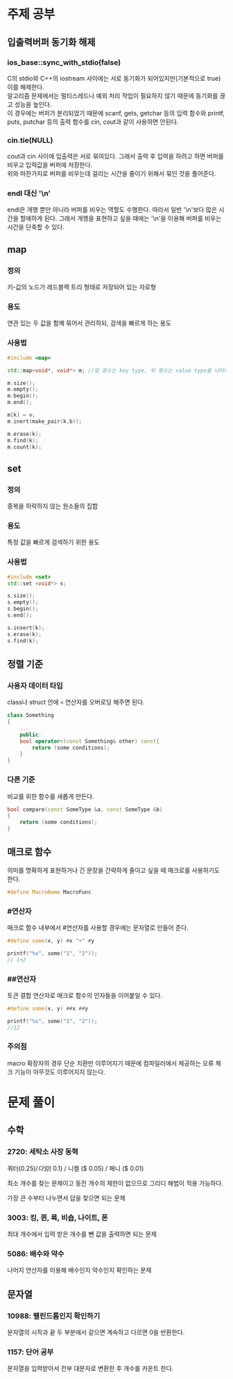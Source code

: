 # 주제 공부

## 입출력버퍼 동기화 해제
### ios_base::sync_with_stdio(false)

C의 stdio와 C++의 iostream 사이에는 서로 동기화가 되어있지만(기본적으로 true) 이를 해제한다.   
알고리즘 문제에서는 멀티스레드나 예외 처리 작업이 필요하지 않기 때문에 동기화를 끊고 성능을 높인다.   
이 경우에는 버퍼가 분리되었기 때문에 scanf, gets, getchar 등의 입력 함수와 printf, puts, putchar 등의 출력 함수를 cin, cout과 같이 사용하면 안된다.

### cin.tie(NULL)
cout과 cin 사이에 입출력은 서로 묶여있다. 그래서 출력 후 입력을 하려고 하면 버퍼를 비우고 입력값을 버퍼에 저장한다.   
위와 마찬가지로 버퍼를 비우는데 걸리는 시간을 줄이기 위해서 묶인 것을 풀어준다.

### endl 대신 '\n'
endl은 개행 뿐만 아니라 버퍼를 비우는 역할도 수행한다. 따라서 일반 '\n'보다 많은 시간을 할애하게 된다. 그래서 개행을 표현하고 싶을 때에는 '\n'을 이용해 버퍼를 비우는 시간을 단축할 수 있다.

## map
### 정의
키-값의 노드가 레드블랙 트리 형태로 저장되어 있는 자로형

### 용도
연관 있는 두 값을 함께 묶어서 관리하되, 검색을 빠르게 하는 용도

### 사용법
```C++
#include <map>

std::map<void*, void*> m; //앞 원소는 key type, 뒤 원소는 value type을 나타낸다.

m.size();
m.empty();
m.begin();
m.end();

m[k] = v;
m.inert(make_pair(k,b));

m.erase(k);
m.find(k);
m.count(k);
```

## set
### 정의
중복을 허락하지 않는 원소들의 집합

### 용도
특정 값을 빠르게 검색하기 위한 용도

### 사용법
```C++
#include <set>
std::set <void*> s;

s.size();
s.empty();
s.begin();
s.end();

s.insert(k);
s.erase(k);
s.find(k);
```

## 정렬 기준
### 사용자 데이터 타입
class나 struct 안에 `<` 연산자를 오버로딩 해주면 된다.

```C++
class Something
{
    ...
    public:
    bool operator<(const Something& other) const{
        return (some conditions);
    }
}
```

### 다른 기준
비교를 위한 함수를 새롭게 만든다. 
```C++
bool compare(const SomeType &a, const SomeType &b)
{
    return (some conditions);
}
```

## 매크로 함수
의미를 명확하게 표현하거나 긴 문장을 간략하게 줄이고 싶을 때 매크로를 사용하기도 한다.
```C++
#define MacroName MacroFunc
```

### #연산자
매크로 함수 내부에서 #연산자를 사용할 경우에는 문자열로 만들어 준다.

```C++
#define some(x, y) #x "+" #y

printf("%s", some("1", "2"));
// 1+2
```

### ##연산자
토큰 결합 연산자로 매크로 함수의 인자들을 이어붙일 수 있다.

```C++
#define some(x, y) ##x ##y

printf("%s", some("1", "2"));
//12
```

### 주의점
macro 확장자의 경우 단순 치환만 이루어지기 때문에 컴파일러에서 제공하는 오류 체크 기능이 아무것도 이루어지지 않는다.

# 문제 풀이

## 수학

### 2720: 세탁소 사장 동혁
쿼터($0.25) /
다임 ($ 0.1) /
니켈 ($ 0.05) /
페니 ($ 0.01)

최소 개수를 찾는 문제이고 동전 개수의 제한이 없으므로 그리디 해법이 적용 가능하다.

가장 큰 수부터 나누면서 답을 찾으면 되는 문제

### 3003: 킹, 퀸, 룩, 비숍, 나이트, 폰
최대 개수에서 입력 받은 개수를 뺀 값을 출력하면 되는 문제

### 5086: 배수와 약수
나머지 연산자를 이용해 배수인지 약수인지 확인하는 문제

## 문자열

### 10988: 팰린드롬인지 확인하기
문자열의 시작과 끝 두 부분에서 같으면 계속하고 다르면 0을 반환한다.

### 1157: 단어 공부
문자열을 입력받아서 전부 대문자로 변환한 후 개수를 카운트 한다.    
